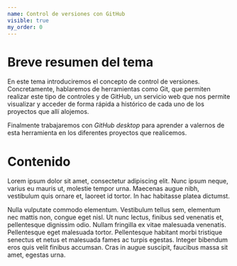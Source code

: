 ```yaml
---
name: Control de versiones con GitHub
visible: true
my_order: 0
---
```


# Breve resumen del tema
En este tema introduciremos el concepto de control de versiones. Concretamente, hablaremos de herramientas como Git, que permiten realizar este tipo de controles y de GitHub, un servicio web que nos permite visualizar y acceder de forma rápida a histórico de cada uno de los proyectos que allí alojemos.

Finalmente trabajaremos con *GitHub desktop* para aprender a valernos de esta herramienta en los diferentes proyectos que realicemos.

# Contenido
Lorem ipsum dolor sit amet, consectetur adipiscing elit. Nunc ipsum neque, varius eu mauris ut, molestie tempor urna. Maecenas augue nibh, vestibulum quis ornare et, laoreet id tortor. In hac habitasse platea dictumst.

Nulla vulputate commodo elementum. Vestibulum tellus sem, elementum nec mattis non, congue eget nisl. Ut nunc lectus, finibus sed venenatis et, pellentesque dignissim odio. Nullam fringilla ex vitae malesuada venenatis. Pellentesque eget malesuada tortor. Pellentesque habitant morbi tristique senectus et netus et malesuada fames ac turpis egestas. Integer bibendum eros quis velit finibus accumsan. Cras in augue suscipit, faucibus massa sit amet, egestas urna.